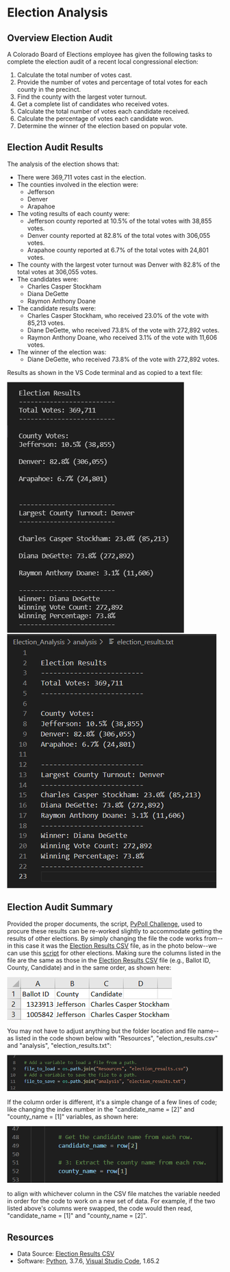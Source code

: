 # Election Analysis

## Overview Election Audit
A Colorado Board of Elections employee has given the following tasks to complete the election audit of a recent local congressional election:

1. Calculate the total number of votes cast.
2. Provide the number of votes and percentage of total votes for each county in the precinct.
3. Find the county with the largest voter turnout.
4. Get a complete list of candidates who received votes.
5. Calculate the total number of votes each candidate received.
6. Calculate the percentage of votes each candidate won.
7. Determine the winner of the election based on popular vote.

## Election Audit Results
The analysis of the election shows that:
- There were 369,711 votes cast in the election.
- The counties involved in the election were:
  - Jefferson
  - Denver
  - Arapahoe
- The voting results of each county were:
  - Jefferson county reported at 10.5% of the total votes with 38,855 votes.
  - Denver county reported at 82.8% of the total votes with 306,055 votes.
  - Arapahoe county reported at 6.7% of the total votes with 24,801 votes.
- The county with the largest voter turnout was Denver with 82.8% of the total votes at 306,055 votes.
- The candidates were:
  - Charles Casper Stockham
  - Diana DeGette
  - Raymon Anthony Doane
- The candidate results were:
  - Charles Casper Stockham, who received 23.0% of the vote with 85,213 votes.
  - Diane DeGette, who received 73.8% of the vote with 272,892 votes.
  - Raymon Anthony Doane, who received 3.1% of the vote with 11,606 votes.
- The winner of the election was:
  - Diane DeGette, who received 73.8% of the vote with 272,892 votes.

Results as shown in the VS Code terminal and as copied to a text file:

![Terminal Code Results](electiontermresults.png) ![Text Code Results](electiontxtresults.png)

## Election Audit Summary
Provided the proper documents, the script, [PyPoll Challenge](PyPoll_Challenge.py), used to procure these results can be re-worked slightly to accommodate getting the results of other elections. By simply changing the file the code works from--in this case it was the [Election Results CSV](Resources/election_results.csv) file, as in the photo below--we can use this [script](PyPoll_Challenge.py) for other elections. Making sure the columns listed in the file are the same as those in the [Election Results CSV](Resources/election_results.csv) file (e.g., Ballot ID, County, Candidate) and in the same order, as shown here:

![Election Results CSV Screenshot](electionxclsss.png)

You may not have to adjust anything but the folder location and file name--as listed in the code shown below with "Resources", "election_results.csv" and "analysis", "election_results.txt":

![File Location Code](electioncode2.png)

If the column order is different, it's a simple change of a few lines of code; like changing the index number in the "candidate_name = [2]" and "county_name = [1]" variables, as shown here:

![Variable Code](electioncode1.png)

to align with whichever column in the CSV file matches the variable needed in order for the code to work on a new set of data. For example, if the two listed above's columns were swapped, the code would then read, "candidate_name = [1]" and "county_name = [2]".

## Resources
- Data Source: [Election Results CSV](Resources/election_results.csv)
- Software: [Python](https://www.python.org/), 3.7.6, [Visual Studio Code](https://code.visualstudio.com/), 1.65.2
